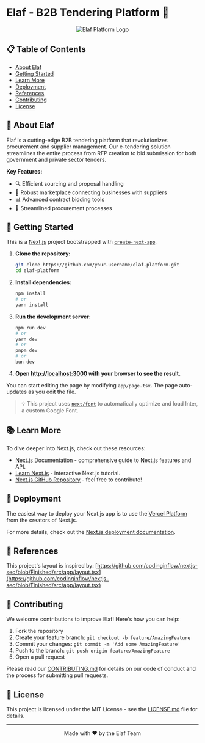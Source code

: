 # Elaf - B2B Tendering Platform 🚀

<div align="center">

![Elaf Platform Logo](https://i.ibb.co/c2t6t43/image.png)

</div>

## 📋 Table of Contents
- [About Elaf](#-about-elaf)
- [Getting Started](#-getting-started)
- [Learn More](#-learn-more)
- [Deployment](#-deployment)
- [References](#-references)
- [Contributing](#-contributing)
- [License](#-license)

## 🌟 About Elaf

Elaf is a cutting-edge B2B tendering platform that revolutionizes procurement and supplier management. Our e-tendering solution streamlines the entire process from RFP creation to bid submission for both government and private sector tenders.

**Key Features:**
- 🔍 Efficient sourcing and proposal handling
- 🤝 Robust marketplace connecting businesses with suppliers
- 📊 Advanced contract bidding tools
- 🚀 Streamlined procurement processes

## 🚀 Getting Started

This is a [Next.js](https://nextjs.org/) project bootstrapped with [`create-next-app`](https://github.com/vercel/next.js/tree/canary/packages/create-next-app).

1. **Clone the repository:**
   ```bash
   git clone https://github.com/your-username/elaf-platform.git
   cd elaf-platform
   ```

2. **Install dependencies:**
   ```bash
   npm install
   # or
   yarn install
   ```

3. **Run the development server:**
   ```bash
   npm run dev
   # or
   yarn dev
   # or
   pnpm dev
   # or
   bun dev
   ```

4. **Open [http://localhost:3000](http://localhost:3000) with your browser to see the result.**

You can start editing the page by modifying `app/page.tsx`. The page auto-updates as you edit the file.

> 💡 This project uses [`next/font`](https://nextjs.org/docs/basic-features/font-optimization) to automatically optimize and load Inter, a custom Google Font.

## 📚 Learn More

To dive deeper into Next.js, check out these resources:

- [Next.js Documentation](https://nextjs.org/docs) - comprehensive guide to Next.js features and API.
- [Learn Next.js](https://nextjs.org/learn) - interactive Next.js tutorial.
- [Next.js GitHub Repository](https://github.com/vercel/next.js/) - feel free to contribute!

## 🚢 Deployment

The easiest way to deploy your Next.js app is to use the [Vercel Platform](https://vercel.com/new?utm_medium=default-template&filter=next.js&utm_source=create-next-app&utm_campaign=create-next-app-readme) from the creators of Next.js.

For more details, check out the [Next.js deployment documentation](https://nextjs.org/docs/deployment).

## 🔗 References

This project's layout is inspired by:
[https://github.com/codinginflow/nextjs-seo/blob/Finished/src/app/layout.tsx](https://github.com/codinginflow/nextjs-seo/blob/Finished/src/app/layout.tsx)

## 🤝 Contributing

We welcome contributions to improve Elaf! Here's how you can help:

1. Fork the repository
2. Create your feature branch: `git checkout -b feature/AmazingFeature`
3. Commit your changes: `git commit -m 'Add some AmazingFeature'`
4. Push to the branch: `git push origin feature/AmazingFeature`
5. Open a pull request

Please read our [CONTRIBUTING.md](CONTRIBUTING.md) for details on our code of conduct and the process for submitting pull requests.

## 📄 License

This project is licensed under the MIT License - see the [LICENSE.md](LICENSE.md) file for details.

---

<div align="center">
  Made with ❤️ by the Elaf Team
</div>
